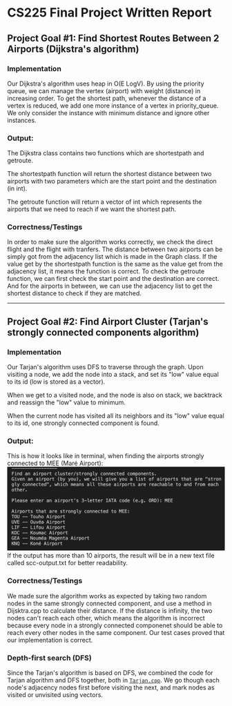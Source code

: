 # CS225 Final Project Written Report

## Project Goal #1: Find Shortest Routes Between 2 Airports (Dijkstra's algorithm)
### Implementation
Our Dijkstra's algorithm uses heap in O(E LogV). By using the priority queue, we can manage the vertex (airport) with weight (distance) in increasing order. To get the shortest path, whenever the distance of a vertex is reduced, we add one more instance of a vertex in priority_queue. We only consider the instance with minimum distance and ignore other instances.
### Output: 
The Dijkstra class contains two functions which are shortestpath and getroute. 

The shortestpath function will return the shortest distance between two airports with two parameters which are the start point and the destination (in int). 

The getroute function will return a vector of int which represents the airports that we need to reach if we want the shortest path.

### Correctness/Testings
In order to make sure the algorithm works correctly, we check the direct flight and the flight with tranfers. The distance between two airports can be simply got from the adjacency list which is made in the Graph class. If the value get by the shortestpath function is the same as the value get from the adjacency list, it means the function is correct. To check the getroute function, we can first check the start point and the destination are correct. And for the airports in between, we can use the adjacency list to get the shortest distance to check if they are matched.

---
## Project Goal #2: Find Airport Cluster (Tarjan's strongly connected components algorithm)
### Implementation
Our Tarjan's algorithm uses DFS to traverse through the graph. Upon visiting a node, we add the node into a stack, and set its "low" value equal to its id (low is stored as a vector).

When we get to a visited node, and the node is also on stack, we backtrack and reassign the "low" value to minimum. 

When the current node has visited all its neighbors and its "low" value equal to its id, one strongly connected component is found. 

### Output: 
This is how it looks like in terminal, when finding the airports strongly connected to MEE (Maré Airport): 
![Tarjan output screenshot](images/tarjan_screenshot.png)
If the output has more than 10 airports, the result will be in a new text file called scc-output.txt for better readability.

### Correctness/Testings
We made sure the algorithm works as expected by taking two random nodes in the same strongly connected component, and use a method in Dijsktra.cpp to calculate their distance. If the distance is infinity, the two nodes can't reach each other, which means the algorithm is incorrect because every node in a strongly connected componenet should be able to reach every other nodes in the same component. Our test cases proved that our implementation is correct. 

### Depth-first search (DFS)
Since the Tarjan's algorithm is based on DFS, we combined the code for Tarjan algorithm and DFS together, both in [`Tarjan.cpp`](https://github.com/stacey0331/cs225-final-project/blob/master/open-flight/src/Tarjan.cpp). We go though each node's adjacency nodes first before visiting the next, and mark nodes as visited or unvisited using vectors. 
